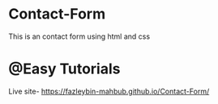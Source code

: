 # Contact-Form

This is an contact form using html and css

# @Easy Tutorials

Live site- https://fazleybin-mahbub.github.io/Contact-Form/
